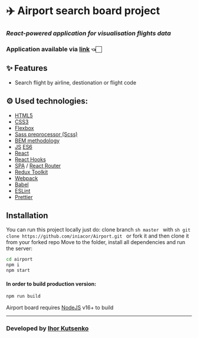 # ✈️ Airport search board project

### _React-powered application for visualisation flights data_

### Application available via [link](https://unrivaled-quokka-7e8f73.netlify.app) 👈🏻

## ✨ Features

- Search flight by airline, destionation or flight code

## ⚙️ Used technologies:

- [HTML5](https://en.wikipedia.org/wiki/HTML5)
- [CSS3](https://en.wikipedia.org/wiki/CSS)
- [Flexbox](https://en.wikipedia.org/wiki/CSS_Flexible_Box_Layout)
- [Sass preprocessor (Scss)](https://sass-lang.com/)
- [BEM methodology](https://en.bem.info/methodology/)
- [JS](https://en.wikipedia.org/wiki/JavaScript) [ES6](https://www.ecma-international.org/publications-and-standards/standards/ecma-262/)
- [React](https://reactjs.org/)
- [React Hooks](https://reactjs.org/docs/hooks-faq.html#gatsby-focus-wrapper)
- [SPA](https://en.wikipedia.org/wiki/Single-page_application) / [React Router](https://reactrouter.com/en/main)
- [Redux Toolkit](https://redux-toolkit.js.org/)
- [Webpack](https://webpack.js.org/)
- [Babel](https://babeljs.io/)
- [ESLint](https://eslint.org/)
- [Prettier](https://prettier.io/)

## Installation
You can run this project locally just do:
clone branch ```sh master ``` with  ```sh git clone https://github.com/iniacor/Airport.git ``` or fork it and then clone it from your forked repo
Move to the folder, install all dependencies and run the server:

```sh
cd airport
npm i
npm start
```

#### In order to build production version:

```sh
npm run build
```

Airport board requires [NodeJS](https://nodejs.org/) v16+ to build

<hr/>


### Developed by [Ihor Kutsenko](https://github.com/iniacor/)
